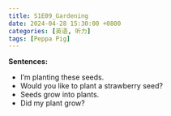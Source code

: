 ```yaml
---
title: S1E09_Gardening
date: 2024-04-28 15:30:00 +0800
categories: [英语, 听力]
tags: [Peppa Pig]
---
```


**Sentences:**
- I’m planting these seeds.
- Would you like to plant a strawberry seed?
- Seeds grow into plants.
- Did my plant grow?

